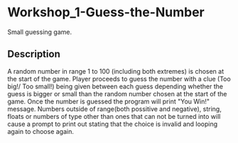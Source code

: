 # Workshop_1-Guess-the-Number
Small guessing game.

## Description
A random number in range 1 to 100 (including both extremes) is chosen at the start of the game.
Player proceeds to guess the number with a clue (Too big!/ Too small!) being given between each guess depending whether
the guess is bigger or small than the random number chosen at the start of the game. 
Once the number is guessed the program will print "You Win!" message.
Numbers outside of range(both possitive and negative), string, floats or numbers of type other than ones that can not 
be turned into will cause a prompt to print out stating that the choice is invalid and looping again to choose again.   